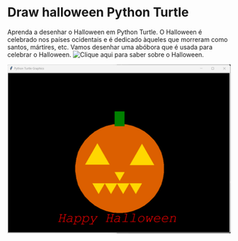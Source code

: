 # Draw halloween Python Turtle

Aprenda a desenhar o Halloween em Python Turtle. O Halloween é celebrado nos países ocidentais e é dedicado àqueles que morreram como santos, mártires, etc. Vamos desenhar uma abóbora que é usada para celebrar o Halloween. ![Clique aqui](https://en.wikipedia.org/wiki/Halloween) para saber sobre o Halloween.



![Imagem gerada](img/resultado.png)

